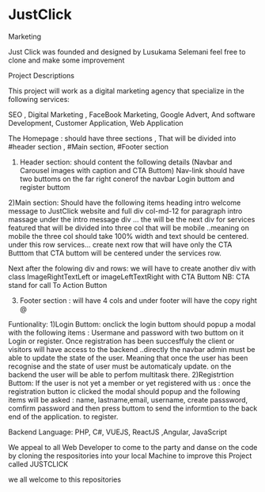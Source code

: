 # JustClick
Marketing

Just Click was founded and designed by Lusukama Selemani feel free to clone and make some improvement

Project Descriptions

This project will work as a digital  marketing agency that specialize in the following services:

SEO , Digital Marketing , FaceBook Marketing, Google Advert, And software  Development, Customer Application, Web Application

The Homepage : should have three sections , That will be divided into #header section , #Main section, #Footer section
1) Header section: should content the following details (Navbar and Carousel images with caption and CTA Buttom)
Nav-link should have two buttoms on the far right conerof the navbar Login buttom and register buttom

2)Main section: Should have the following items heading intro welcome message to JustClick website  and full div col-md-12 for paragraph intro massage
under the intro message div ... the will be the next div for services featured that will be divided into three col that will be mobile ..meaning on mobile the three col should take 100% width and text should be centered. under this row services... create next row that will have only the CTA Butttom that CTA buttom will be centered under the services row.

Next after the folowing div and rows: we will have to create another div with class ImageRightTextLeft or imageLeftTextRight with CTA Buttom 
NB: CTA stand for call To Action Button

3) Footer section : will have 4 cols and under footer will have the copy right @

Funtionality: 
1)Login  Buttom: onclick the login buttom should popup a modal with the following items : Usermane and password  with two buttom on it Login or register. Once registration has been succesffuly the client or visitors will have access to the backend ..directly the navbar admin must be able to update the state of the user. Meaning that once the user has been recognise and the state of user must be automaticaly update. on the backend the user will be able to perfom multitask there.
2)Registrtion Buttom: If the user is not yet a member or yet registered with us : once the registration button ic clicked the modal should popup and the following items will be asked : name, lastname,email, username, create passsword, comfirm password and then press buttom to send the informtion to the back end of the application. to register.

Backend Language: PHP, C#, VUEJS, ReactJS ,Angular, JavaScript

We appeal to all Web Developer to come to the party and danse on the code by cloning the respositories into your local Machine to improve this Project called JUSTCLICK

we all welcome to this repositories
